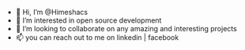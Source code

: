- 👋 Hi, I’m @Himeshacs
- 👀 I’m interested in open source development
- 💞️ I’m looking to collaborate on any amazing and interesting projects
- 📫 you can reach out to me on linkedin | facebook 

<!---
Himeshacs/Himeshacs is a ✨ special ✨ repository because its `README.md` (this file) appears on your GitHub profile.
You can click the Preview link to take a look at your changes.
--->
